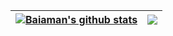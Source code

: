 
| <a href="https://github.com/baiaman1/github-readme-stats"><img align="center" src="https://github-readme-stats.vercel.app/api?username=baiaman1&show_icons=true&include_all_commits=true&theme=buefy&hide_border=true" alt="Baiaman's github stats" /></a> | <a href="https://github.com/baiaman1/github-readme-stats"><img align="center" src="https://github-readme-stats.vercel.app/api/top-langs/?username=baiaman1&layout=compact&theme=buefy&hide_border=true" /></a> |
| ------------- | ------------- |
